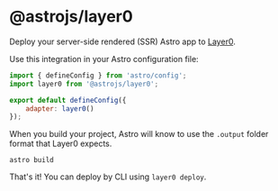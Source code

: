 # @astrojs/layer0

Deploy your server-side rendered (SSR) Astro app to [Layer0](https://www.layer0.co/).

Use this integration in your Astro configuration file:

```js
import { defineConfig } from 'astro/config';
import layer0 from '@astrojs/layer0';

export default defineConfig({
	adapter: layer0()
});
```

When you build your project, Astro will know to use the `.output` folder format that Layer0 expects.

```
astro build
```

That's it! You can deploy by CLI using `layer0 deploy`.
